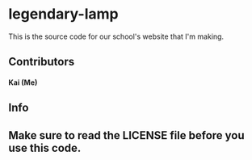 # legendary-lamp
This is the source code for our school's website that I'm making.

<h2><b>Contributors</b></h2>
<h4>Kai (Me)</h4>
<!--<h6>Other contributors go here.</h6>-->
<h2>Info</h2>
<h2>Make sure to read the LICENSE file before you use this code.</h2>
